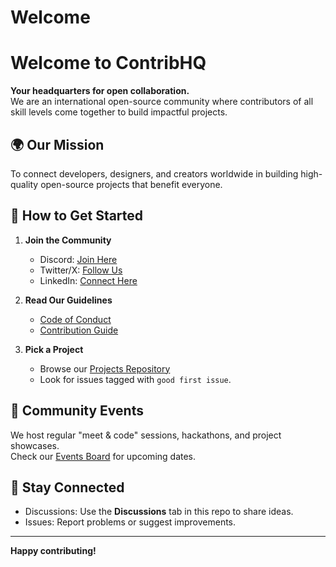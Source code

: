 # Welcome

# Welcome to ContribHQ

**Your headquarters for open collaboration.**  
We are an international open-source community where contributors of all skill levels come together to build impactful projects.

## 🌍 Our Mission
To connect developers, designers, and creators worldwide in building high-quality open-source projects that benefit everyone.

## 🚀 How to Get Started
1. **Join the Community**  
   - Discord: [Join Here](YOUR_DISCORD_INVITE)
   - Twitter/X: [Follow Us](YOUR_TWITTER_HANDLE)
   - LinkedIn: [Connect Here](YOUR_LINKEDIN_LINK)

2. **Read Our Guidelines**  
   - [Code of Conduct](https://github.com/ContribHQ-Community/Welcome/blob/main/CODE_OF_CONDUCT.md)
   - [Contribution Guide](https://github.com/ContribHQ-Community/Welcome/blob/main/CONTRIBUTING.md)

3. **Pick a Project**  
   - Browse our [Projects Repository](https://github.com/ContribHQ-Community/Projects/blob/main/README.md)
   - Look for issues tagged with `good first issue`.

## 📅 Community Events
We host regular "meet & code" sessions, hackathons, and project showcases.  
Check our [Events Board](#) for upcoming dates.

## 💬 Stay Connected
- Discussions: Use the **Discussions** tab in this repo to share ideas.
- Issues: Report problems or suggest improvements.

---

**Happy contributing!**
